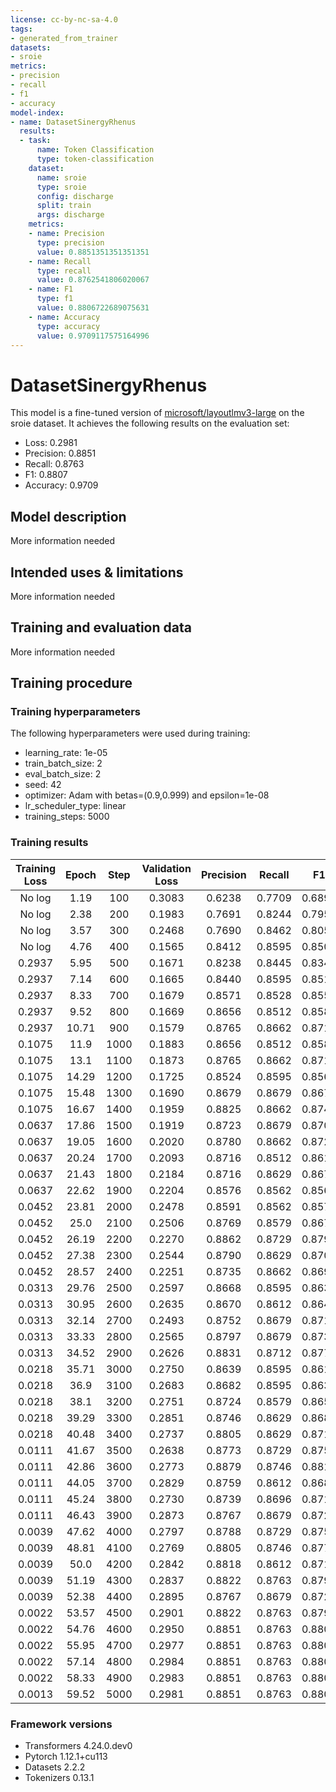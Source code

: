 ```yaml
---
license: cc-by-nc-sa-4.0
tags:
- generated_from_trainer
datasets:
- sroie
metrics:
- precision
- recall
- f1
- accuracy
model-index:
- name: DatasetSinergyRhenus
  results:
  - task:
      name: Token Classification
      type: token-classification
    dataset:
      name: sroie
      type: sroie
      config: discharge
      split: train
      args: discharge
    metrics:
    - name: Precision
      type: precision
      value: 0.8851351351351351
    - name: Recall
      type: recall
      value: 0.8762541806020067
    - name: F1
      type: f1
      value: 0.8806722689075631
    - name: Accuracy
      type: accuracy
      value: 0.9709117575164996
---
```


<!-- This model card has been generated automatically according to the information the Trainer had access to. You
should probably proofread and complete it, then remove this comment. -->

# DatasetSinergyRhenus

This model is a fine-tuned version of [microsoft/layoutlmv3-large](https://huggingface.co/microsoft/layoutlmv3-large) on the sroie dataset.
It achieves the following results on the evaluation set:
- Loss: 0.2981
- Precision: 0.8851
- Recall: 0.8763
- F1: 0.8807
- Accuracy: 0.9709

## Model description

More information needed

## Intended uses & limitations

More information needed

## Training and evaluation data

More information needed

## Training procedure

### Training hyperparameters

The following hyperparameters were used during training:
- learning_rate: 1e-05
- train_batch_size: 2
- eval_batch_size: 2
- seed: 42
- optimizer: Adam with betas=(0.9,0.999) and epsilon=1e-08
- lr_scheduler_type: linear
- training_steps: 5000

### Training results

| Training Loss | Epoch | Step | Validation Loss | Precision | Recall | F1     | Accuracy |
|:-------------:|:-----:|:----:|:---------------:|:---------:|:------:|:------:|:--------:|
| No log        | 1.19  | 100  | 0.3083          | 0.6238    | 0.7709 | 0.6896 | 0.8937   |
| No log        | 2.38  | 200  | 0.1983          | 0.7691    | 0.8244 | 0.7958 | 0.9281   |
| No log        | 3.57  | 300  | 0.2468          | 0.7690    | 0.8462 | 0.8057 | 0.9213   |
| No log        | 4.76  | 400  | 0.1565          | 0.8412    | 0.8595 | 0.8503 | 0.9614   |
| 0.2937        | 5.95  | 500  | 0.1671          | 0.8238    | 0.8445 | 0.8340 | 0.9577   |
| 0.2937        | 7.14  | 600  | 0.1665          | 0.8440    | 0.8595 | 0.8517 | 0.9594   |
| 0.2937        | 8.33  | 700  | 0.1679          | 0.8571    | 0.8528 | 0.8550 | 0.9628   |
| 0.2937        | 9.52  | 800  | 0.1669          | 0.8656    | 0.8512 | 0.8583 | 0.9611   |
| 0.2937        | 10.71 | 900  | 0.1579          | 0.8765    | 0.8662 | 0.8713 | 0.9680   |
| 0.1075        | 11.9  | 1000 | 0.1883          | 0.8656    | 0.8512 | 0.8583 | 0.9633   |
| 0.1075        | 13.1  | 1100 | 0.1873          | 0.8765    | 0.8662 | 0.8713 | 0.9592   |
| 0.1075        | 14.29 | 1200 | 0.1725          | 0.8524    | 0.8595 | 0.8560 | 0.9668   |
| 0.1075        | 15.48 | 1300 | 0.1690          | 0.8679    | 0.8679 | 0.8679 | 0.9650   |
| 0.1075        | 16.67 | 1400 | 0.1959          | 0.8825    | 0.8662 | 0.8743 | 0.9668   |
| 0.0637        | 17.86 | 1500 | 0.1919          | 0.8723    | 0.8679 | 0.8701 | 0.9638   |
| 0.0637        | 19.05 | 1600 | 0.2020          | 0.8780    | 0.8662 | 0.8721 | 0.9663   |
| 0.0637        | 20.24 | 1700 | 0.2093          | 0.8716    | 0.8512 | 0.8613 | 0.9641   |
| 0.0637        | 21.43 | 1800 | 0.2184          | 0.8716    | 0.8629 | 0.8672 | 0.9643   |
| 0.0637        | 22.62 | 1900 | 0.2204          | 0.8576    | 0.8562 | 0.8569 | 0.9631   |
| 0.0452        | 23.81 | 2000 | 0.2478          | 0.8591    | 0.8562 | 0.8576 | 0.9621   |
| 0.0452        | 25.0  | 2100 | 0.2506          | 0.8769    | 0.8579 | 0.8673 | 0.9665   |
| 0.0452        | 26.19 | 2200 | 0.2270          | 0.8862    | 0.8729 | 0.8795 | 0.9690   |
| 0.0452        | 27.38 | 2300 | 0.2544          | 0.8790    | 0.8629 | 0.8709 | 0.9646   |
| 0.0452        | 28.57 | 2400 | 0.2251          | 0.8735    | 0.8662 | 0.8699 | 0.9643   |
| 0.0313        | 29.76 | 2500 | 0.2597          | 0.8668    | 0.8595 | 0.8631 | 0.9633   |
| 0.0313        | 30.95 | 2600 | 0.2635          | 0.8670    | 0.8612 | 0.8641 | 0.9643   |
| 0.0313        | 32.14 | 2700 | 0.2493          | 0.8752    | 0.8679 | 0.8715 | 0.9665   |
| 0.0313        | 33.33 | 2800 | 0.2565          | 0.8797    | 0.8679 | 0.8737 | 0.9660   |
| 0.0313        | 34.52 | 2900 | 0.2626          | 0.8831    | 0.8712 | 0.8771 | 0.9672   |
| 0.0218        | 35.71 | 3000 | 0.2750          | 0.8639    | 0.8595 | 0.8617 | 0.9650   |
| 0.0218        | 36.9  | 3100 | 0.2683          | 0.8682    | 0.8595 | 0.8639 | 0.9660   |
| 0.0218        | 38.1  | 3200 | 0.2751          | 0.8724    | 0.8579 | 0.8651 | 0.9660   |
| 0.0218        | 39.29 | 3300 | 0.2851          | 0.8746    | 0.8629 | 0.8687 | 0.9655   |
| 0.0218        | 40.48 | 3400 | 0.2737          | 0.8805    | 0.8629 | 0.8716 | 0.9692   |
| 0.0111        | 41.67 | 3500 | 0.2638          | 0.8773    | 0.8729 | 0.8751 | 0.9699   |
| 0.0111        | 42.86 | 3600 | 0.2773          | 0.8879    | 0.8746 | 0.8812 | 0.9692   |
| 0.0111        | 44.05 | 3700 | 0.2829          | 0.8759    | 0.8612 | 0.8685 | 0.9653   |
| 0.0111        | 45.24 | 3800 | 0.2730          | 0.8739    | 0.8696 | 0.8718 | 0.9699   |
| 0.0111        | 46.43 | 3900 | 0.2873          | 0.8767    | 0.8679 | 0.8723 | 0.9687   |
| 0.0039        | 47.62 | 4000 | 0.2797          | 0.8788    | 0.8729 | 0.8758 | 0.9690   |
| 0.0039        | 48.81 | 4100 | 0.2769          | 0.8805    | 0.8746 | 0.8775 | 0.9707   |
| 0.0039        | 50.0  | 4200 | 0.2842          | 0.8818    | 0.8612 | 0.8714 | 0.9694   |
| 0.0039        | 51.19 | 4300 | 0.2837          | 0.8822    | 0.8763 | 0.8792 | 0.9712   |
| 0.0039        | 52.38 | 4400 | 0.2895          | 0.8767    | 0.8679 | 0.8723 | 0.9704   |
| 0.0022        | 53.57 | 4500 | 0.2901          | 0.8822    | 0.8763 | 0.8792 | 0.9712   |
| 0.0022        | 54.76 | 4600 | 0.2950          | 0.8851    | 0.8763 | 0.8807 | 0.9709   |
| 0.0022        | 55.95 | 4700 | 0.2977          | 0.8851    | 0.8763 | 0.8807 | 0.9709   |
| 0.0022        | 57.14 | 4800 | 0.2984          | 0.8851    | 0.8763 | 0.8807 | 0.9709   |
| 0.0022        | 58.33 | 4900 | 0.2983          | 0.8851    | 0.8763 | 0.8807 | 0.9709   |
| 0.0013        | 59.52 | 5000 | 0.2981          | 0.8851    | 0.8763 | 0.8807 | 0.9709   |


### Framework versions

- Transformers 4.24.0.dev0
- Pytorch 1.12.1+cu113
- Datasets 2.2.2
- Tokenizers 0.13.1
